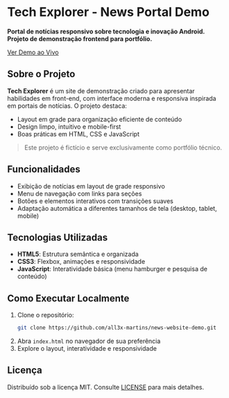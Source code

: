 
# Tech Explorer - News Portal Demo

**Portal de notícias responsivo sobre tecnologia e inovação Android. Projeto de demonstração frontend para portfólio.**

[Ver Demo ao Vivo](https://blog-tech-explorer.vercel.app/)

## Sobre o Projeto

**Tech Explorer** é um site de demonstração criado para apresentar habilidades em front-end, com interface moderna e responsiva inspirada em portais de notícias. O projeto destaca:  
- Layout em grade para organização eficiente de conteúdo  
- Design limpo, intuitivo e mobile-first  
- Boas práticas em HTML, CSS e JavaScript  

> Este projeto é fictício e serve exclusivamente como portfólio técnico.

## Funcionalidades

- Exibição de notícias em layout de grade responsivo  
- Menu de navegação com links para seções  
- Botões e elementos interativos com transições suaves  
- Adaptação automática a diferentes tamanhos de tela (desktop, tablet, mobile)  

## Tecnologias Utilizadas

- **HTML5**: Estrutura semântica e organizada  
- **CSS3**: Flexbox, animações e responsividade  
- **JavaScript**: Interatividade básica (menu hamburger e pesquisa de conteúdo) 

## Como Executar Localmente

1. Clone o repositório:  
   ```bash
   git clone https://github.com/all3x-martins/news-website-demo.git
   ```  
2. Abra `index.html` no navegador de sua preferência  
3. Explore o layout, interatividade e responsividade  

## Licença

Distribuído sob a licença MIT. Consulte [LICENSE](LICENSE) para mais detalhes.
